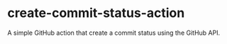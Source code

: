 # create-commit-status-action

A simple GitHub action that create a commit status using the GitHub API.
